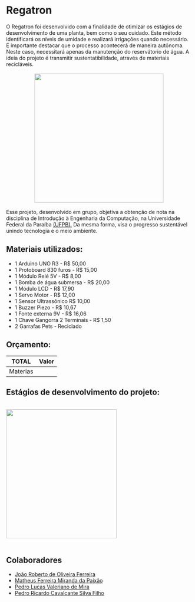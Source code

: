 # Regatron
<div style="text-align: left"> O Regatron foi desenvolvido com a finalidade de otimizar os estágios de desenvolvimento de uma planta, bem como o seu cuidado. Este método identificará os níveis de umidade e realizará irrigações quando necessário. 
É importante destacar que o processo acontecerá de maneira autônoma. Neste caso, necessitará apenas da manutenção do reservátorio de água. A ideia do projeto é transmitir sustentatibilidade, através de materiais recicláveis.</div>

<br>
    <div align="center">
    <img src="https://lh3.googleusercontent.com/pw/ACtC-3fVSBZ0XF-mUcv7a3J-DNii5sXyQyVQS8M5dN_CReYTNwVIgeyLImmg7FHC9m2ZPTLOG7ZmtUNUiZpeY2ChBNOmF3VJDTpZT4EUe4C3clmmlQsKffZQcGmOBnoARhBDGCGYeP_Nuu5uqdVwxI4hohh4=s500-no?authuser=0" width = "350" height = "350" tilte = "Logo do Projeto">
    </div>
</br>

<div style="text-align: left"> Esse projeto, desenvolvido em grupo, objetiva a obtenção de nota na disciplina de Introdução à Engenharia da Computação, na Universidade Federal da Paraíba <a href = http://ci.ufpb.br/>(UFPB).</a> Da mesma forma, visa o progresso sustentável unindo tecnologia e o meio ambiente.</div>


## Materiais utilizados:
- 1 Arduino UNO R3 - R$ 50,00
- 1 Protoboard 830 furos - R$ 15,00
- 1 Módulo Relé 5V - R$ 8,00
- 1 Bomba de água submersa - R$ 20,00
- 1 Módulo LCD - R$ 17,90
- 1 Servo Motor - R$ 12,00
- 1 Sensor Ultrassônico R$ 10,00
- 1 Buzzer Piezo - R$ 10,67
- 1 Fonte externa 9V - R$ 16,06 
- 1 Chave Gangorra 2 Terminais - R$ 1,50 
- 2 Garrafas Pets - Reciclado

<JUMPERS25>
<RESISTOR330Ω>


## Orçamento:
TOTAL     | Valor    |
----------| ---------|
Materias  | <INSERIRVALOR>| 

## Estágios de desenvolvimento do projeto:

<br>
    <div align="left">
    <img src="https://lh3.googleusercontent.com/pw/ACtC-3f8YlGO6g9nWCLwKc2PC_IwtNoKX1d4C8YmJcsRwQVzoJqjN5ZTlTv-AXX2XUDg7NORGYWFLXGuyefFIVaBKPecPCm8r12EQgFqplMt7kXYKXkxgiYPqHMEfg4E4FT4WnzsYkOPIs_GJna8YqPDXJFW=w726-h968-no?authuser=0" width = "300" height = "350" tilte = "Início do Projeto">
    </div>
</br>


## Colaboradores
- [João Roberto de Oliveira Ferreira](https://github.com/roberto967)
- [Matheus Ferreira Miranda da Paixão](https://github.com/matheusfer0902)
- [Pedro Lucas Valeriano de Mira](https://github.com/JovemPedr0)
- [Pedro Ricardo Cavalcante Silva Filho](https://github.com/CavalcantePedro)